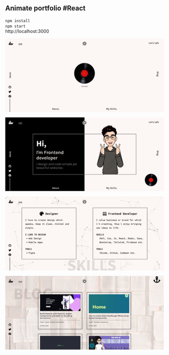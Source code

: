 <h2>Animate portfolio #React</h2>

`npm install`<br />
`npm start`<br />
http://localhost:3000<br />

![Screenshot](screenshot.png)

![Screenshot](screenshot2.png)

![Screenshot](screenshot3.png) 

![Screenshot](screenshot4.png) 